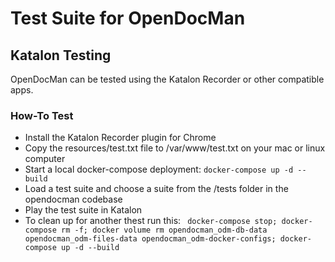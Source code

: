 # Test Suite for OpenDocMan

## Katalon Testing

OpenDocMan can be tested using the Katalon Recorder or other compatible apps.

### How-To Test

* Install the Katalon Recorder plugin for Chrome
* Copy the resources/test.txt file to /var/www/test.txt  on your mac or linux computer 
* Start a local docker-compose deployment:
  `docker-compose up -d --build`
* Load a test suite and choose a suite from the /tests folder in the opendocman codebase
* Play the test suite in Katalon
* To clean up for another thest run this:
` docker-compose stop; docker-compose rm -f; docker volume rm opendocman_odm-db-data opendocman_odm-files-data opendocman_odm-docker-configs; docker-compose up -d --build`